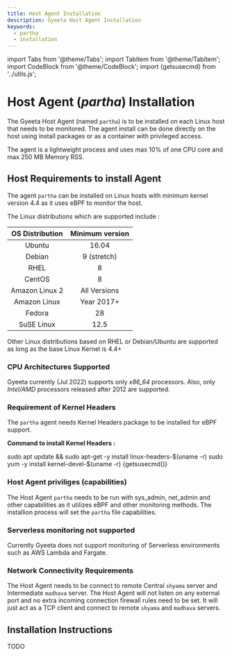 ```yaml
---
title: Host Agent Installation
description: Gyeeta Host Agent Installation
keywords:
  - partha
  - installation
---
```


import Tabs from '@theme/Tabs';
import TabItem from '@theme/TabItem';
import CodeBlock from '@theme/CodeBlock';
import {getsusecmd} from '../utils.js';

# Host Agent (*partha*) Installation

The Gyeeta Host Agent (named `partha`) is to be installed on each Linux host that needs to be monitored. 
The agent install can be done directly on the host using install packages or as a container with privileged access.

The agent is a lightweight process and uses max 10% of one CPU core and max 250 MB Memory RSS.

## Host Requirements to install Agent

The agent `partha` can be installed on Linux hosts with minimum kernel version 4.4 as it uses eBPF to monitor the host. 

The Linux distributions which are supported include :

| OS Distribution | Minimum version |
| :-------------: | :-------------: |
| Ubuntu | 16.04 |
| Debian | 9 (stretch) |
| RHEL | 8 |
| CentOS | 8 |
| Amazon Linux 2 | All Versions |
| Amazon Linux | Year 2017+ |
| Fedora | 28 |
| SuSE Linux | 12.5 |

Other Linux distributions based on RHEL or Debian/Ubuntu are supported as long as the base Linux Kernel is 4.4+

### CPU Architectures Supported 

Gyeeta currently (Jul 2022) supports only *x86_64* processors. Also, only *Intel/AMD* processors released after 2012 are supported.

### Requirement of Kernel Headers

The `partha` agent needs Kernel Headers package to be installed for eBPF support. 

**Command to install Kernel Headers :**


<Tabs>
<TabItem value="UbuntuDebian" label="Ubuntu / Debian" default>
<CodeBlock language="sh">
sudo apt update && sudo apt-get -y install linux-headers-$(uname -r)
</CodeBlock>
</TabItem>

<TabItem value="rhel" label="RHEL / CentOS / Amazon Linux">
<CodeBlock language="sh">
sudo yum -y install kernel-devel-$(uname -r)
</CodeBlock>
</TabItem>

<TabItem value="suse" label="SuSE / OpenSuSE">
<CodeBlock language="sh">
{getsusecmd()}  
</CodeBlock>
</TabItem>
</Tabs>


### Host Agent priviliges (capabilities)

The Host Agent `partha` needs to be run with sys_admin, net_admin and other capabilities as it utilizes eBPF and other monitoring methods. 
The installion process will set the `partha` file capabilities.

### Serverless monitoring not supported

Currently Gyeeta does not support monitoring of Serverless environments such as AWS Lambda and Fargate.

### Network Connectivity Requirements

The Host Agent needs to be connect to remote Central `shyama` server and Intermediate `madhava` server. The Host Agent will not listen on any
external port and no extra incoming connection firewall rules need to be set. It will just act as a TCP client and connect to remote `shyama`
and `madhava` servers.

## Installation Instructions

TODO


